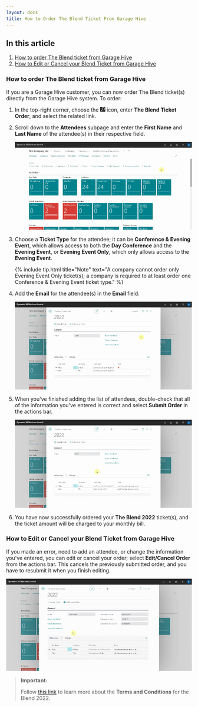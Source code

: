 ```yaml
---
layout: docs
title: How to Order The Blend Ticket From Garage Hive
---
```


## In this article
1. [How to order The Blend ticket from Garage Hive](#how-to-order-the-blend-ticket-from-garage-hive)
2. [How to Edit or Cancel your Blend Ticket from Garage Hive](#how-to-edit-or-cancel-your-blend-ticket-from-garage-hive)

### How to order The Blend ticket from Garage Hive
If you are a Garage Hive customer, you can now order The Blend ticket(s) directly from the Garage Hive system. To order:

1. In the top-right corner, choose the ![](media/search_icon.png) icon, enter **The Blend Ticket Order**, and select the related link.
2. Scroll down to the **Attendees** subpage and enter the **First Name** and **Last Name** of the attendee(s) in their respective field.

   ![](media/garagehive-the-blend-ticket1.gif)

3. Choose a **Ticket Type** for the attendee; it can be **Conference & Evening Event**, which allows access to both the **Day Conference** and the **Evening Event**, or **Evening Event Only**, which only allows access to the **Evening Event**. 

   {% include tip.html title="Note" text="A company cannot order only Evening Event Only ticket(s); a company is required to at least order one Conference & Evening Event ticket type." %}

4. Add the **Email** for the attendee(s) in the **Email** field.

   ![](media/garagehive-the-blend-ticket2.gif)

5. When you've finished adding the list of attendees, double-check that all of the information you've entered is correct and select **Submit Order** in the actions bar.

   ![](media/garagehive-the-blend-ticket3.gif)

6. You have now successfully ordered your **The Blend 2022** ticket(s), and the ticket amount will be charged to your monthly bill.

### How to Edit or Cancel your Blend Ticket from Garage Hive
If you made an error, need to add an attendee, or change the information you've entered, you can edit or cancel your order; select **Edit/Cancel Order** from the actions bar. This cancels the previously submitted order, and you have to resubmit it when you finish editing.

![](media/garagehive-the-blend-ticket4.gif)


> **Important:**
> 
> Follow [this link](https://www.theblend.events/ticket-t-cs) to learn more about the **Terms and Conditions** for the Blend 2022.


